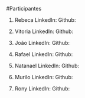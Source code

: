 #Participantes

1. Rebeca
LinkedIn:
Github:

1. Vitoria
LinkedIn:
Github:

1. João
LinkedIn:
Github:

1. Rafael
LinkedIn:
Github:

1. Natanael
LinkedIn:
Github:

1. Murilo
LinkedIn:
Github:

1. Rony
LinkedIn:
Github:
